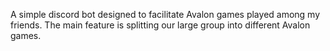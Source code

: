 A simple discord bot designed to facilitate Avalon games played among my friends. The main feature is splitting our large group into different Avalon games.
